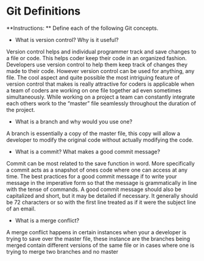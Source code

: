 # Git Definitions

**Instructions: ** Define each of the following Git concepts.

* What is version control?  Why is it useful?

Version control helps and individual programmer track and save changes to a file or code. This helps coder keep their code in an organized fashion. Developers use version control to help them keep track of changes they made to their code. However version control can be used for anything, any file. The cool aspect and quite possible the most intriguing feature of version control that makes is really attractive for coders is applicable when a team of coders are working on one file together ad even sometimes simultaneously.  While working on a project a team can constantly integrate each others work to the “master” file seamlessly throughout the duration of the project.

* What is a branch and why would you use one?

A branch is essentially a copy of the master file, this copy will allow a developer to modify the original code without actually modifying the code.

* What is a commit? What makes a good commit message?

Commit can be most related to the save function in word. More specifically a commit acts as a snapshot of ones code where one can access at any time. The best practices for a good commit message if to write your message in the imperative form so that the message is grammatically in line with the tense of commands. A good commit message should also be capitalized and short, but it may be detailed if necessary. It generally should be 72 characters or so with the first line treated as if it were the subject line of an email.

* What is a merge conflict?

A merge conflict happens in certain instances when your a developer is trying to save over the master file, these instance are the branches being merged contain different versions of the same file or in cases where one is trying to merge two branches and no master